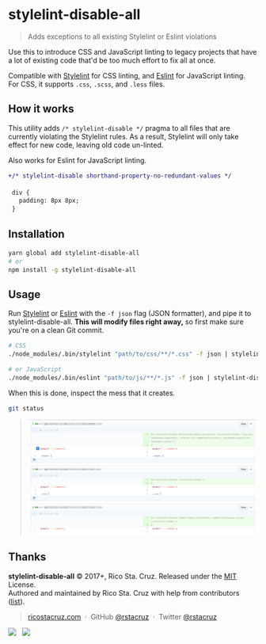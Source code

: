 # stylelint-disable-all

> Adds exceptions to all existing Stylelint or Eslint violations

Use this to introduce CSS and JavaScript linting to legacy projects that have a lot of existing code that'd be too much effort to fix all at once.

Compatible with [Stylelint] for CSS linting, and [Eslint] for JavaScript linting. For CSS, it supports `.css`, `.scss`, and `.less` files.

## How it works

This utility adds `/* stylelint-disable */` pragma to all files that are currently violating the Stylelint rules. As a result, Stylelint will only take effect for new code, leaving old code un-linted.

Also works for Eslint for JavaScript linting.

```diff
+/* stylelint-disable shorthand-property-no-redundant-values */

 div {
   padding: 8px 8px;
 }
```

## Installation

```sh
yarn global add stylelint-disable-all
# or
npm install -g stylelint-disable-all
```

## Usage

Run [Stylelint] or [Eslint] with the `-f json` flag (JSON formatter), and pipe it to stylelint-disable-all. **This will modify files right away,** so first make sure you're on a clean Git commit.

```sh
# CSS
./node_modules/.bin/stylelint "path/to/css/**/*.css" -f json | stylelint-disable-all
```

```sh
# or JavaScript
./node_modules/.bin/eslint "path/to/js/**/*.js" -f json | stylelint-disable-all
```

When this is done, inspect the mess that it creates.

```sh
git status
```

> ![](docs/images/diff.png)

[Stylelint]: http://stylelint.io/
[Eslint]: http://eslint.org/

## Thanks

**stylelint-disable-all** © 2017+, Rico Sta. Cruz. Released under the [MIT] License.<br>
Authored and maintained by Rico Sta. Cruz with help from contributors ([list][contributors]).

> [ricostacruz.com](http://ricostacruz.com) &nbsp;&middot;&nbsp;
> GitHub [@rstacruz](https://github.com/rstacruz) &nbsp;&middot;&nbsp;
> Twitter [@rstacruz](https://twitter.com/rstacruz)

[![](https://img.shields.io/github/followers/rstacruz.svg?style=social&label=@rstacruz)](https://github.com/rstacruz) &nbsp;
[![](https://img.shields.io/twitter/follow/rstacruz.svg?style=social&label=@rstacruz)](https://twitter.com/rstacruz)

[MIT]: http://mit-license.org/
[contributors]: http://github.com/rstacruz/stylelint-disable-all/contributors
